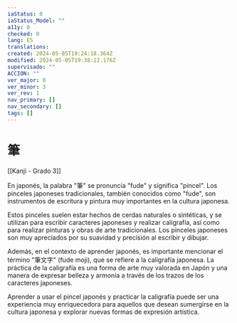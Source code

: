 ```yaml
---
iaStatus: 0
iaStatus_Model: ""
a11y: 0
checked: 0
lang: ES
translations: 
created: 2024-05-05T19:24:18.364Z
modified: 2024-05-05T19:38:22.176Z
supervisado: ""
ACCION: ""
ver_major: 0
ver_minor: 3
ver_rev: 1
nav_primary: []
nav_secondary: []
tags: []
---
```

# 筆

[[Kanji - Grado 3]]

En japonés, la palabra "筆" se pronuncia "fude" y significa "pincel". Los pinceles japoneses tradicionales, también conocidos como "fude", son instrumentos de escritura y pintura muy importantes en la cultura japonesa.

Estos pinceles suelen estar hechos de cerdas naturales o sintéticas, y se utilizan para escribir caracteres japoneses y realizar caligrafía, así como para realizar pinturas y obras de arte tradicionales. Los pinceles japoneses son muy apreciados por su suavidad y precisión al escribir y dibujar.

Además, en el contexto de aprender japonés, es importante mencionar el término "筆文字" (fude moji), que se refiere a la caligrafía japonesa. La práctica de la caligrafía es una forma de arte muy valorada en Japón y una manera de expresar belleza y armonía a través de los trazos de los caracteres japoneses.

Aprender a usar el pincel japonés y practicar la caligrafía puede ser una experiencia muy enriquecedora para aquellos que desean sumergirse en la cultura japonesa y explorar nuevas formas de expresión artística.
